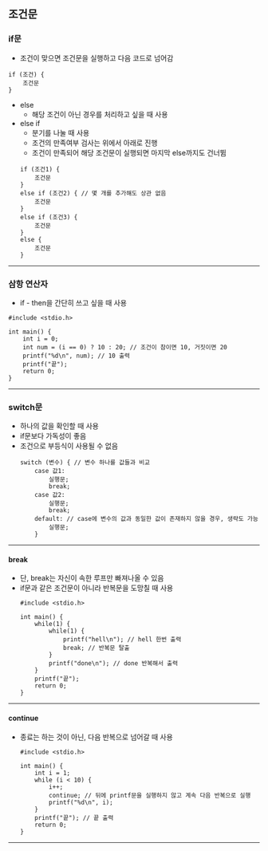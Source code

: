## 조건문
### if문
   - 조건이 맞으면 조건문을 실행하고 다음 코드로 넘어감
   ```
   if (조건) {
       조건문
   }
   ```
   - else
      - 해당 조건이 아닌 경우를 처리하고 싶을 때 사용
   - else if
      - 분기를 나눌 때 사용
      - 조건의 만족여부 검사는 위에서 아래로 진행
      - 조건이 만족되어 해당 조건문이 실행되면 마지막 else까지도 건너뜀
      ``` 
      if (조건1) {
          조건문
      }
      else if (조건2) { // 몇 개를 추가해도 상관 없음
          조건문
      }
      else if (조건3) {
          조건문
      }
      else {
          조건문
      }
      ```
---

### 삼항 연산자
   - if - then을 간단히 쓰고 싶을 때 사용
   ```
   #include <stdio.h>
   
   int main() {
       int i = 0;
       int num = (i == 0) ? 10 : 20; // 조건이 참이면 10, 거짓이면 20
       printf("%d\n", num); // 10 출력
       printf("끝");
       return 0;
   }
   ```
---

### switch문
   - 하나의 값을 확인할 때 사용
   - if문보다 가독성이 좋음
   - 조건으로 부등식이 사용될 수 없음
      ```
      switch (변수) { // 변수 하나를 값들과 비교
          case 값1:
              실행문;
              break;
          case 값2:
              실행문;
              break;
          default: // case에 변수의 값과 동일한 값이 존재하지 않을 경우, 생략도 가능
              실행문;
          }
       ```
---

#### break
   - 단, break는 자신이 속한 루프만 빠져나올 수 있음
   - if문과 같은 조건문이 아니라 반복문을 도망칠 때 사용
      ```
      #include <stdio.h>
      
      int main() {
          while(1) {
              while(1) {
                  printf("hell\n"); // hell 한번 출력
                  break; // 반복문 탈출
              }
              printf("done\n"); // done 반복해서 출력
          }
          printf("끝");
          return 0;
      }
      ```
---

#### continue
   - 종료는 하는 것이 아닌, 다음 반복으로 넘어갈 때 사용
      ```
      #include <stdio.h>
      
      int main() { 
          int i = 1;
          while (i < 10) {
              i++;
              continue; // 뒤에 printf문을 실행하지 않고 계속 다음 반복으로 실행
              printf("%d\n", i);
          }
          printf("끝"); // 끝 출력
          return 0;
      }
      ```
---
